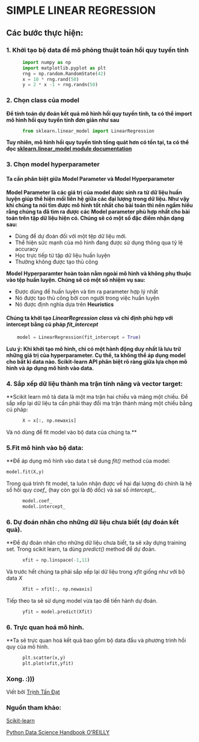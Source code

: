 # SIMPLE LINEAR REGRESSION

## Các bước thực hiện:

### 1. Khởi tạo bộ data để mô phỏng thuật toán hồi quy tuyến tính
```python
      import numpy as np
      import matplotlib.pyplot as plt
      rng = np.random.RandomState(42)
      x = 10 * rng.rand(50)
      y = 2 * x -1 + rng.randn(50)
```
### 2. Chọn class của model

  **Để tính toán dự đoán kết quả mô hình hồi quy tuyến tính, ta có thể import mô hình hồi quy tuyến tính đơn giản như sau**

```python
      from sklearn.linear_model import LinearRegression
```
  **Tuy nhiên, mô hình hồi quy tuyến tính tổng quát hơn có tồn tại, ta có thể đọc [sklearn.linear_model module documentation](https://scikit-learn.org/stable/modules/generated/sklearn.linear_model.LinearRegression.html)**

### 3. Chọn model hyperparameter
  #### Ta cần phân biệt giữa Model Parameter và Model Hyperparameter

**Model Parameter là các giá trị của model được sinh ra từ dữ liệu huấn luyện giúp thể hiện mối liên hệ giữa các đại lượng trong dữ liệu. Như vậy khi chúng ta nói tìm được mô hình tốt nhất cho bài toán thì nên ngầm hiểu rằng chúng ta đã tìm ra được các Model parameter phù hợp nhất cho bài toán trên tập dữ liệu hiện có. Chúng sẽ có một số đặc điểm nhận dạng sau:**
  * Dùng để dự đoán đối với một tệp dữ liệu mới.
  * Thể hiện sức mạnh của mô hình đang được sử dụng thông qua tỷ lệ accuracy 
  * Học trực tiếp từ tập dữ liệu huấn luyện
  * Thường không được tạo thủ công
  
**Model Hyperparamter hoàn toàn nằm ngoài mô hình và không phụ thuộc vào tệp huấn luyện. Chúng sẽ có một số nhiệm vụ sau:**
  * Được dùng để huấn luyện và tìm ra parameter hợp lý nhất
  * Nó được tạo thủ công bởi con người trong việc huấn luyện
  * Nó được định nghĩa dựa trên **Heuristics**
  
  #### Chúng ta khởi tạo *LinearRegression class* và chỉ định phù hợp với intercept bằng cú pháp *fit_intercept*
  ```python
      model = LinearRegression(fit_intercept = True)
  ```
  **Lưu ý: Khi khởi tạo mô hình, chỉ có một hành động duy nhất là lưu trữ những giá trị của hyperparameter. Cụ thể, ta không thể áp dụng model cho bất kì data nào. Scikit-learn API phân biệt rõ ràng giữa lựa chọn mô hình và áp dụng mô hình vào data.**

### 4. Sắp xếp dữ liệu thành ma trận tính năng và vector target:
  **Scikit learn mô tả data là một ma trận hai chiều và mảng một chiều. Để sắp xếp lại dữ liệu ta cần phải thay đổi ma trận thành mảng một chiều bằng cú pháp:
```python
      X = x[:, np.newaxis]
```
Và nó dùng để fit model vào bộ data của chúng ta.**

### 5.Fit mô hình vào bộ data:
  **Để áp dụng mô hình vào data t sẽ dung *fit()* method của model:
```python
model.fit(X,y)
```
Trong quá trình fit model, ta luôn nhận được về hai đại lượng đó chính là hệ số hồi quy *coef_* (hay còn gọi là độ dốc) và sai số *intercept_*.
```python
      model.coef_
      model.intercept_
```
### 6. Dự đoán nhãn cho những dữ liệu chưa biết (dự đoán kết quả).
  **Để dự đoán nhãn cho những dữ liệu chưa biết, ta sẽ xây dựng training set. Trong scikit learn, ta dùng *predict()* method để dự đoán.
```python
      xfit = np.linspace(-1,11)
```
Và trước hết chúng ta phải sắp xếp lại dữ liệu trong *xfit* giống như với bộ data *X*
```python
      Xfit = xfit[:, np.newaxis]
```
Tiếp theo ta sẽ sử dụng model vừa tạo để tiến hành dự đoán.
```python
      yfit = model.predict(Xfit)
```

### 6. Trực quan hoá mô hình.
  **Ta sẽ trực quan hoá kết quả bao gồm bộ data đầu và phương trình hồi quy của mô hình.
```python
      plt.scatter(x,y)
      plt.plot(xfit,yfit)
```

### Xong. :)))
Viết bởi [Trịnh Tấn Đạt](https://www.facebook.com/ttd.lvc)
### Nguồn tham khảo:
[Scikit-learn](https://scikit-learn.org)

[Python Data Science Handbook O'REILLY](https://libgen.is/book/index.php?md5=B72D6570421B823BA68C6D4B2F7BF2A4)
  

